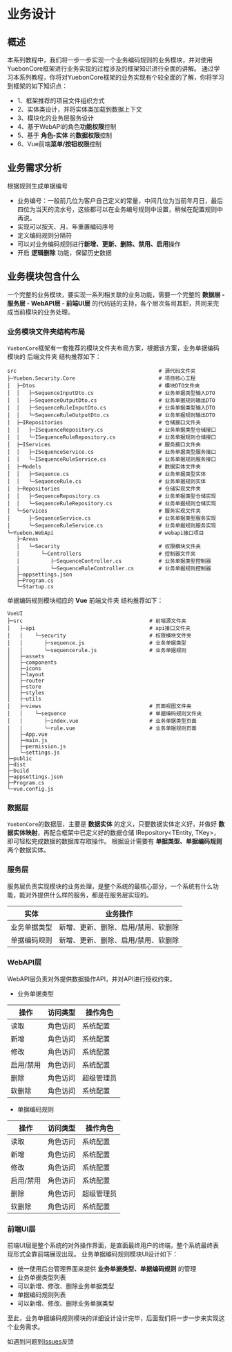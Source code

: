 # 业务设计

## 概述

本系列教程中，我们将一步一步实现一个业务编码规则的业务模块，并对使用YuebonCore框架进行业务实现的过程涉及的框架知识进行全面的讲解。 通过学习本系列教程，你将对YuebonCore框架的业务实现有个较全面的了解，你将学习到框架的如下知识点：

* 1、框架推荐的项目文件组织方式
* 2、实体类设计，并将实体类加载到数据上下文
* 3、模块化的业务层服务设计
* 4、基于WebAPI的角色**功能权限**控制
* 5、基于 **角色-实体** 的**数据权限**控制
* 6、Vue前端**菜单/按钮权限**控制

## 业务需求分析

根据规则生成单据编号

* 业务编号：一般前几位为客户自己定义的常量，中间几位为当前年月日，最后四位为当天的流水号，这些都可以在业务编号规则中设置，稍候在配置规则中再说。
* 实现可以按天、月、年重置编码序号
* 定义编码规则分隔符
* 可以对业务编码规则进行**新增、更新、删除、禁用、启用**操作
* 开启 **逻辑删除** 功能，保留历史数据

## 业务模块包含什么

一个完整的业务模块，要实现一系列相关联的业务功能，需要一个完整的 **数据层 - 服务层 - WebAPI层 - 前端UI层** 的代码链的支持，各个层次各司其职，共同来完成当前模块的业务处理。

### 业务模块文件夹结构布局

``YuebonCore``框架有一套推荐的模块文件夹布局方案，根据该方案，业务单据编码模块的 后端文件夹 结构推荐如下：

```
src                                              # 源代码文件夹
├─Yuebon.Security.Core                           # 项目核心工程
│  ├─Dtos                                        # 模块DTO文件夹
│  │   ├─SequenceInputDto.cs                     # 业务单据类型输入DTO
│  │   ├─SequenceOutputDto.cs                    # 业务单据规则输出DTO
│  │   ├─SequenceRuleInputDto.cs                 # 业务单据类型输入DTO
│  │   └─SequenceRuleOutputDto.cs                # 业务单据规则输出DTO
│  ├─IRepositories                               # 仓储接口文件夹
│  │   ├─ISequenceRepository.cs                  # 业务单据类型仓储接口
│  │   └─ISequenceRuleRepository.cs              # 业务单据规则仓储接口
│  ├─IServices                                   # 服务接口文件夹
│  │   ├─ISequenceService.cs                     # 业务单据类型服务接口
│  │   └─ISequenceRuleService.cs                 # 业务单据规则服务接口
│  ├─Models                                      # 数据实体文件夹
│  │   ├─Sequence.cs                             # 业务单据类型实体
│  │   └─SequenceRule.cs                         # 业务单据规则实体
│  ├─Repositories                                # 仓储实现文件夹
│  │   ├─SequenceRepository.cs                   # 业务单据类型仓储实现
│  │   └─SequenceRuleRepository.cs               # 业务单据规则仓储实现
│  └─Services                                    # 服务实现文件夹
│      ├─SequenceService.cs                      # 业务单据类型服务实现
│      └─SequenceRuleService.cs                  # 业务单据规则服务实现
└─Yuebon.WebApi                                  # webapi接口项目
   ├─Areas
   │   └─Security                                # 权限模块文件夹
   │       └─Controllers                         # 控制器文件夹
   │          ├─SequenceController.cs            # 业务单据类型控制器
   │          └─SequenceRuleController.cs        # 业务单据规则控制器
   ├─appsettings.json
   ├─Program.cs
   └─Startup.cs
```

单据编码规则模块相应的 **Vue** 前端文件夹 结构推荐如下：

```
VueUI
├─src                                         # 前端源文件夹
│   ├─api                                     # api接口文件夹
│   │    └─security                           # 权限模块文件夹
│   │       ├─sequence.js                     # 业务单据类型
│   │       └─sequencerule.js                 # 业务单据规则
│   ├─assets
│   ├─components                              
│   ├─icons                      
│   ├─layout                      
│   ├─router                      
│   ├─store                      
│   ├─styles                      
│   ├─utils                      
│   ├─views                                   # 页面视图文件夹
│   │    └─sequence                           # 单据编码规则文件夹
│   │       ├─index.vue                       # 业务单据类型页面
│   │       └─rule.vue                        # 业务单据规则页面
│   ├─App.vue                      
│   ├─main.js                      
│   ├─permission.js                      
│   └─settings.js                      
├─public
├─dist
├─build
├─appsettings.json
├─Program.cs
└─vue.config.js
```

### 数据层

``YuebonCore``的数据层，主要是 **数据实体** 的定义，只要数据实体定义好，并做好 **数据实体映射**，再配合框架中已定义好的数据仓储 IRepository<TEntity, TKey>，即可轻松完成数据的数据库存取操作。 根据设计需要有 **单据类型、单据编码规则** 两个数据实体。

### 服务层

服务层负责实现模块的业务处理，是整个系统的最核心部分，一个系统有什么功能，能对外提供什么样的服务，都是在服务层实现的。

|    实体  |   业务操作   |
| -------- | ------------ |
| 业务单据类型      | 新增、更新、删除、启用/禁用、软删除 |
| 单据编码规则      | 新增、更新、删除、启用/禁用、软删除 |

### WebAPI层

WebAPI层负责对外提供数据操作API，并对API进行授权约束。

* 业务单据类型

|    操作  |   访问类型    |   操作角色   |
| -------- | ------------ | ----------- |
| 读取      | 角色访问        | 系统配置 |
| 新增      | 角色访问        | 系统配置    |
| 修改      | 角色访问       | 系统配置   |
| 启用/禁用 | 角色访问        | 系统配置  |
| 删除      | 角色访问        | 超级管理员  |
| 软删除    | 角色访问        | 系统配置  |


* 单据编码规则

|    操作  |   访问类型    |   操作角色   |
| -------- | ------------ | ----------- |
| 读取      | 角色访问        | 系统配置 |
| 新增      | 角色访问        | 系统配置    |
| 修改      | 角色访问       | 系统配置   |
| 启用/禁用 | 角色访问        | 系统配置  |
| 删除      | 角色访问        | 超级管理员  |
| 软删除    | 角色访问        | 系统配置  |

### 前端UI层

前端UI层是整个系统的对外操作界面，是直面最终用户的终端，整个系统最终表现形式全靠前端展现出现。 业务单据编码规则模块UI设计如下：

* 统一使用后台管理界面来提供 **业务单据类型、单据编码规则** 的管理
* 业务单据类型列表
*    可以新增、修改、删除业务单据类型
* 单据编码规则列表
*    可以新增、修改、删除业务单据类型

至此，业务单据编码规则模块的详细设计设计完毕，后面我们将一步一步来实现这个业务需求。


如遇到问题到[Issues](https://gitee.com/yuebon/YuebonNetCore/issues)反馈


